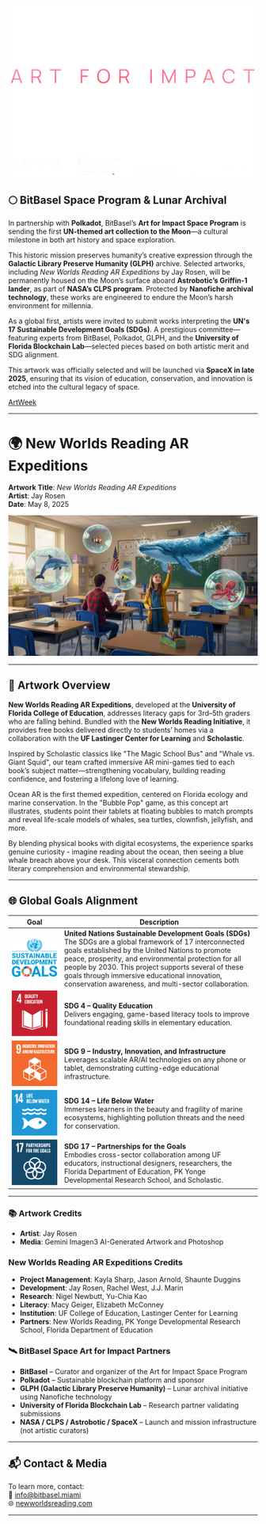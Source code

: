 ![BitBasel for Space](https://github.com/jayrosen-design/BitBasel-Space-2025/blob/main/images/default-firstframe.png)

## 🌕 BitBasel Space Program & Lunar Archival

In partnership with **Polkadot**, BitBasel’s **Art for Impact Space Program** is sending the first **UN-themed art collection to the Moon**—a cultural milestone in both art history and space exploration.

This historic mission preserves humanity’s creative expression through the **Galactic Library Preserve Humanity (GLPH)** archive. Selected artworks, including *New Worlds Reading AR Expeditions* by Jay Rosen, will be permanently housed on the Moon’s surface aboard **Astrobotic’s Griffin-1 lander**, as part of **NASA’s CLPS program**. Protected by **Nanofiche archival technology**, these works are engineered to endure the Moon’s harsh environment for millennia.

As a global first, artists were invited to submit works interpreting the **UN's 17 Sustainable Development Goals (SDGs)**. A prestigious committee—featuring experts from BitBasel, Polkadot, GLPH, and the **University of Florida Blockchain Lab**—selected pieces based on both artistic merit and SDG alignment.

This artwork was officially selected and will be launched via **SpaceX in late 2025**, ensuring that its vision of education, conservation, and innovation is etched into the cultural legacy of space.

[ArtWeek](https://www.artweek.com/events/united-states/art-launch/miami/art-impact-polkadot-bitbasel-launch-historic-sdg-art-mission)

---

# 🌍 New Worlds Reading AR Expeditions  
**Artwork Title**: *New Worlds Reading AR Expeditions*  
**Artist**: Jay Rosen  
**Date**: May 8, 2025  

![New Worlds Reading AR Expeditions](./BitBasel%202025,%20Jay%20Rosen,%20New%20Worlds%20Reading%20AR%20Expeditions.png)

---


## 🚀 Artwork Overview

**New Worlds Reading AR Expeditions**, developed at the **University of Florida College of Education**, addresses literacy gaps for 3rd–5th graders who are falling behind. Bundled with the **New Worlds Reading Initiative**, it provides free books delivered directly to students’ homes via a collaboration with the **UF Lastinger Center for Learning** and **Scholastic**. 

Inspired by Scholastic classics like "The Magic School Bus" and "Whale vs. Giant Squid", our team crafted immersive AR mini-games tied to each book’s subject matter—strengthening vocabulary, building reading confidence, and fostering a lifelong love of learning.

Ocean AR is the first themed expedition, centered on Florida ecology and marine conservation. In the "Bubble Pop" game, as this concept art illustrates, students point their tablets at floating bubbles to match prompts and reveal life-scale models of whales, sea turtles, clownfish, jellyfish, and more. 

By blending physical books with digital ecosystems, the experience sparks genuine curiosity - imagine reading about the ocean, then seeing a blue whale breach above your desk. This visceral connection cements both literary comprehension and environmental stewardship.

---

## 🌐 Global Goals Alignment

| Goal | Description |
|------|-------------|
| ![SDG Global Goals](https://github.com/jayrosen-design/BitBasel-Space-2025/blob/main/images/global-goals.png) | **United Nations Sustainable Development Goals (SDGs)**<br>The SDGs are a global framework of 17 interconnected goals established by the United Nations to promote peace, prosperity, and environmental protection for all people by 2030. This project supports several of these goals through immersive educational innovation, conservation awareness, and multi-sector collaboration. |
| ![SDG 4](https://github.com/jayrosen-design/BitBasel-Space-2025/blob/main/images/E_SDG_Icons-04.jpg) | **SDG 4 – Quality Education**<br>Delivers engaging, game-based literacy tools to improve foundational reading skills in elementary education. |
| ![SDG 9](https://github.com/jayrosen-design/BitBasel-Space-2025/blob/main/images/E_SDG_Icons-09.jpg) | **SDG 9 – Industry, Innovation, and Infrastructure**<br>Leverages scalable AR/AI technologies on any phone or tablet, demonstrating cutting-edge educational infrastructure. |
| ![SDG 14](https://github.com/jayrosen-design/BitBasel-Space-2025/blob/main/images/E_SDG_Icons-14.jpg) | **SDG 14 – Life Below Water**<br>Immerses learners in the beauty and fragility of marine ecosystems, highlighting pollution threats and the need for conservation. |
| ![SDG 17](https://github.com/jayrosen-design/BitBasel-Space-2025/blob/main/images/E_SDG_Icons-17.jpg) | **SDG 17 – Partnerships for the Goals**<br>Embodies cross-sector collaboration among UF educators, instructional designers, researchers, the Florida Department of Education, PK Yonge Developmental Research School, and Scholastic. |

---

### 📚 Artwork Credits

- **Artist**: Jay Rosen
- **Media**:  Gemini Imagen3 AI-Generated Artwork and Photoshop

### New Worlds Reading AR Expeditions Credits
- **Project Management**: Kayla Sharp, Jason Arnold, Shaunte Duggins  
- **Development**: Jay Rosen, Rachel West, J.J. Marin  
- **Research**: Nigel Newbutt, Yu-Chia Kao  
- **Literacy**: Macy Geiger, Elizabeth McConney  
- **Institution**: UF College of Education, Lastinger Center for Learning  
- **Partners**: New Worlds Reading, PK Yonge Developmental Research School, Florida Department of Education  


### 🛰️ BitBasel Space Art for Impact Partners

- **BitBasel** – Curator and organizer of the Art for Impact Space Program  
- **Polkadot** – Sustainable blockchain platform and sponsor  
- **GLPH (Galactic Library Preserve Humanity)** – Lunar archival initiative using Nanofiche technology  
- **University of Florida Blockchain Lab** – Research partner validating submissions  
- **NASA / CLPS / Astrobotic / SpaceX** – Launch and mission infrastructure (not artistic curators)

---

## 📬 Contact & Media

To learn more, contact:  
📧 [info@bitbasel.miami](mailto:info@bitbasel.miami)  
🌐 [newworldsreading.com](https://www.newworldsreading.com)

---
